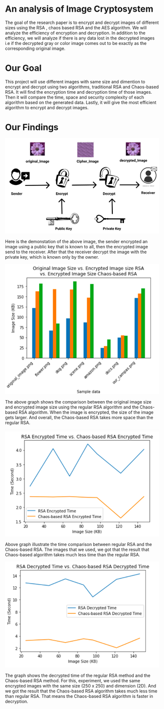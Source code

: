 # An analysis of Image Cryptosystem
The goal of the research paper is to encrypt and decrypt images of different sizes using the RSA , chaos based RSA and the AES algorithm. We will analyze the efficiency of encryption 
and decryption. In addition to the efficiency, we will analyze if there is any data lost in the decrypted images i.e if the decrypted gray or color image comes 
out to be exactly as the corresponding original image. 

# Our Goal
This project will use different images with same size and dimention to encrypt and decrypt using two algorithms, traditional RSA and Chaos-based RSA. It will find the encryption time and decryption time of those images. Then it will compare the time, space and security complexity of each algorithm based on the generated data. Lastly, it will give the most efficient algorithm to encrypt and decrypt images.


# Our Findings


![Our RSA Encrypted System](https://github.com/farahh001/CSc-486-ComplexityTheory-Final-Project/blob/main/images/RSA_ENC_DEC.png)

Here is the demonstation of the above image, the sender encrypted an image using a public key that is known to all, then the encrypted image send to the receiver. After that the receiver decrypt the image with the private key, which is known only by the owner.

![Size Comaparison](https://github.com/farahh001/CSc-486-ComplexityTheory-Final-Project/blob/main/images/RSAvsChaos.png)


The above graph shows the comparison between the original image size and encrypted image size using the regular RSA algorithm and the Chaos-based RSA algorithm. When the image is encrypted, the size of the image gets larger. And overall, the Chaos-based RSA takes more space than the regular RSA.


![Encryption](https://github.com/farahh001/CSc-486-ComplexityTheory-Final-Project/blob/main/images/TimingEnc.png)

Above graph illustrate the time comparison between regular RSA and the Chaos-based RSA. The images that we used, we got that the result that Chaos-based algorithm takes much less time than the regular RSA.


![Decryption](https://github.com/farahh001/CSc-486-ComplexityTheory-Final-Project/blob/main/images/TimingDec.png)

The graph shows the decrypted time of the regular RSA method and the Chaos-based RSA method. For this, experiment, we used the same encrypted images with the same size (250 x 250) and dimension (2D). And we got the result that the Chaos-based RSA algorithm takes much less time than regular RSA. That means the Chaos-based RSA algorithm is faster in decryption.
